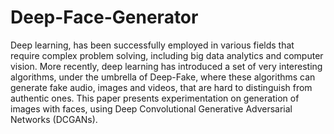 # Deep-Face-Generator

Deep learning, has been successfully employed in various fields that require complex problem solving, including big data analytics and computer vision. More recently, deep learning has introduced a set of very interesting algorithms, under the umbrella of Deep-Fake, where these algorithms can generate fake audio, images and videos, that are hard to distinguish from authentic ones. This paper presents experimentation on generation of images with faces, using Deep Convolutional Generative Adversarial Networks (DCGANs).
